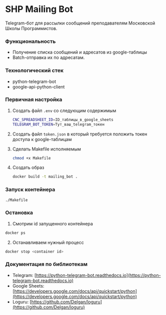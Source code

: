 # SHP Mailing Bot

Telegram-бот для рассылки сообщений преподавателям Московской Школы Программистов.

### Функциональность
- Получение списка сообщений и адресатов из google-таблицы
- Batch-отправка их по адресатам.

### Технологический стек
- python-telegram-bot
- google-api-python-client

### Первичная настройка
1. Создать файл `.env` со следующим содержимым
   ```bash
   CNC_SPREADSHEET_ID=ID_таблицы_в_google_sheets
   TELEGRAM_BOT_TOKEN=Тут_ваш_telegram_токен
   ```
2. Создать файл `token.json` в который требуется положить токен доступа к google-таблицам

3. Сделать Makefile исполняемым
   ```bash
   chmod +x Makefile
   ```   
 
4. Создать образ  
    ```bash
    docker build -t mailing_bot .
    ```


### Запуск контейнера
```bash
./Makefile
```

### Остановка 
1. Смотрим id запущенного контейнера
```bash
docker ps
```

2. Останавливаем нужный процесс 
```bash
docker stop <container id>
```


### Документация по библиотекам
- Telegram: [https://python-telegram-bot.readthedocs.io](https://python-telegram-bot.readthedocs.io)
- Google Sheets: [https://developers.google.com/docs/api/quickstart/python](https://developers.google.com/docs/api/quickstart/python)
- Loguru: [https://github.com/Delgan/loguru](https://github.com/Delgan/loguru)

